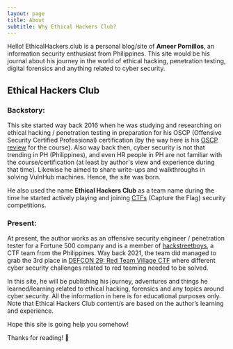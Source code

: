 ```yaml
---
layout: page
title: About
subtitle: Why Ethical Hackers Club?
---
```


Hello! EthicalHackers.club is a personal blog/site of **Ameer Pornillos**, an information security enthusiast from Philippines. This site would be his journal about his journey in the world of ethical hacking, penetration testing, digital forensics and anything related to cyber security.

## Ethical Hackers Club

### Backstory:
This site started way back 2016 when he was studying and researching on ethical hacking / penetration testing in preparation for his OSCP (Offensive Security Certified Professional) certification (by the way here is his [OSCP review](https://ethicalhackers.club/oscp-penetration-testing-kali-linux-experience-review/) for the course). Also way back then, cyber security is not that trending in PH (Philippines), and even HR people in PH are not familiar with the course/certification (at least by author's view and experience during that time). Likewise he aimed to share write-ups and walkthroughs in solving VulnHub machines. Hence, the site was born.

He also used the name **Ethical Hackers Club** as a team name during the time he started actively playing and joining [CTFs](https://ctftime.org/team/32092) (Capture the Flag) security competitions.

### Present:
At present, the author works as an offensive security engineer / penetration tester for a Fortune 500 company and is a member of [hackstreetboys](https://ctftime.org/team/43377), a CTF team from the Philippines. Way back 2021, the team did managed to grab the 3rd place in [DEFCON 29: Red Team Village CTF](https://youtu.be/EpeO_wJ0JCI?feature=shared&t=9220) where different cyber security challenges related to red teaming needed to be solved.

In this site, he will be publishing his journey, adventures and things he learned/learning related to ethical hacking, forensics and any topics around cyber security. All the information in here is for educational purposes only. Note that Ethical Hackers Club content/s are based on the author’s learning and experience.

Hope this site is going help you somehow!

Thanks for reading! 👋
